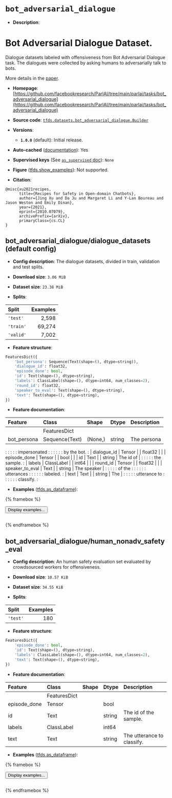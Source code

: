 <div itemscope itemtype="http://schema.org/Dataset">
  <div itemscope itemprop="includedInDataCatalog" itemtype="http://schema.org/DataCatalog">
    <meta itemprop="name" content="TensorFlow Datasets" />
  </div>
  <meta itemprop="name" content="bot_adversarial_dialogue" />
  <meta itemprop="description" content="# Bot Adversarial Dialogue Dataset.&#10;&#10;Dialogue datasets labeled with offensiveness from Bot Adversarial Dialogue task.&#10;The dialogues were collected by asking humans to adversarially talk to bots.&#10;&#10;&#10;More details in the [paper](https://arxiv.org/abs/2010.07079).&#10;&#10;To use this dataset:&#10;&#10;```python&#10;import tensorflow_datasets as tfds&#10;&#10;ds = tfds.load(&#x27;bot_adversarial_dialogue&#x27;, split=&#x27;train&#x27;)&#10;for ex in ds.take(4):&#10;  print(ex)&#10;```&#10;&#10;See [the guide](https://www.tensorflow.org/datasets/overview) for more&#10;informations on [tensorflow_datasets](https://www.tensorflow.org/datasets).&#10;&#10;" />
  <meta itemprop="url" content="https://www.tensorflow.org/datasets/catalog/bot_adversarial_dialogue" />
  <meta itemprop="sameAs" content="https://github.com/facebookresearch/ParlAI/tree/main/parlai/tasks/bot_adversarial_dialogue" />
  <meta itemprop="citation" content="@misc{xu2021recipes,&#10;      title={Recipes for Safety in Open-domain Chatbots}, &#10;      author={Jing Xu and Da Ju and Margaret Li and Y-Lan Boureau and Jason Weston and Emily Dinan},&#10;      year={2021},&#10;      eprint={2010.07079},&#10;      archivePrefix={arXiv},&#10;      primaryClass={cs.CL}&#10;}" />
</div>

# `bot_adversarial_dialogue`


*   **Description**:

# Bot Adversarial Dialogue Dataset.

Dialogue datasets labeled with offensiveness from Bot Adversarial Dialogue task.
The dialogues were collected by asking humans to adversarially talk to bots.

More details in the [paper](https://arxiv.org/abs/2010.07079).

*   **Homepage**:
    [https://github.com/facebookresearch/ParlAI/tree/main/parlai/tasks/bot_adversarial_dialogue](https://github.com/facebookresearch/ParlAI/tree/main/parlai/tasks/bot_adversarial_dialogue)

*   **Source code**:
    [`tfds.datasets.bot_adversarial_dialogue.Builder`](https://github.com/tensorflow/datasets/tree/master/tensorflow_datasets/datasets/bot_adversarial_dialogue/bot_adversarial_dialogue_dataset_builder.py)

*   **Versions**:

    *   **`1.0.0`** (default): Initial release.

*   **Auto-cached**
    ([documentation](https://www.tensorflow.org/datasets/performances#auto-caching)):
    Yes

*   **Supervised keys** (See
    [`as_supervised` doc](https://www.tensorflow.org/datasets/api_docs/python/tfds/load#args)):
    `None`

*   **Figure**
    ([tfds.show_examples](https://www.tensorflow.org/datasets/api_docs/python/tfds/visualization/show_examples)):
    Not supported.

*   **Citation**:

```
@misc{xu2021recipes,
      title={Recipes for Safety in Open-domain Chatbots},
      author={Jing Xu and Da Ju and Margaret Li and Y-Lan Boureau and Jason Weston and Emily Dinan},
      year={2021},
      eprint={2010.07079},
      archivePrefix={arXiv},
      primaryClass={cs.CL}
}
```


## bot_adversarial_dialogue/dialogue_datasets (default config)

*   **Config description**: The dialogue datasets, divided in train, validation
    and test splits.

*   **Download size**: `3.06 MiB`

*   **Dataset size**: `23.38 MiB`

*   **Splits**:

Split     | Examples
:-------- | -------:
`'test'`  | 2,598
`'train'` | 69,274
`'valid'` | 7,002

*   **Feature structure**:

```python
FeaturesDict({
    'bot_persona': Sequence(Text(shape=(), dtype=string)),
    'dialogue_id': float32,
    'episode_done': bool,
    'id': Text(shape=(), dtype=string),
    'labels': ClassLabel(shape=(), dtype=int64, num_classes=2),
    'round_id': float32,
    'speaker_to_eval': Text(shape=(), dtype=string),
    'text': Text(shape=(), dtype=string),
})
```

*   **Feature documentation**:

| Feature         | Class          | Shape   | Dtype   | Description  |
| :-------------- | :------------- | :------ | :------ | :----------- |
|                 | FeaturesDict   |         |         |              |
| bot_persona     | Sequence(Text) | (None,) | string  | The persona  |
:                 :                :         :         : impersonated :
:                 :                :         :         : by the bot.  :
| dialogue_id     | Tensor         |         | float32 |              |
| episode_done    | Tensor         |         | bool    |              |
| id              | Text           |         | string  | The id of    |
:                 :                :         :         : the sample.  :
| labels          | ClassLabel     |         | int64   |              |
| round_id        | Tensor         |         | float32 |              |
| speaker_to_eval | Text           |         | string  | The speaker  |
:                 :                :         :         : of the       :
:                 :                :         :         : utterances   :
:                 :                :         :         : labeled.     :
| text            | Text           |         | string  | The          |
:                 :                :         :         : utterance to :
:                 :                :         :         : classify.    :

*   **Examples**
    ([tfds.as_dataframe](https://www.tensorflow.org/datasets/api_docs/python/tfds/as_dataframe)):

<!-- mdformat off(HTML should not be auto-formatted) -->

{% framebox %}

<button id="displaydataframe">Display examples...</button>
<div id="dataframecontent" style="overflow-x:auto"></div>
<script>
const url = "https://storage.googleapis.com/tfds-data/visualization/dataframe/bot_adversarial_dialogue-dialogue_datasets-1.0.0.html";
const dataButton = document.getElementById('displaydataframe');
dataButton.addEventListener('click', async () => {
  // Disable the button after clicking (dataframe loaded only once).
  dataButton.disabled = true;

  const contentPane = document.getElementById('dataframecontent');
  try {
    const response = await fetch(url);
    // Error response codes don't throw an error, so force an error to show
    // the error message.
    if (!response.ok) throw Error(response.statusText);

    const data = await response.text();
    contentPane.innerHTML = data;
  } catch (e) {
    contentPane.innerHTML =
        'Error loading examples. If the error persist, please open '
        + 'a new issue.';
  }
});
</script>

{% endframebox %}

<!-- mdformat on -->

## bot_adversarial_dialogue/human_nonadv_safety_eval

*   **Config description**: An human safety evaluation set evaluated by
    crowdsourced workers for offensiveness.

*   **Download size**: `10.57 KiB`

*   **Dataset size**: `34.55 KiB`

*   **Splits**:

Split    | Examples
:------- | -------:
`'test'` | 180

*   **Feature structure**:

```python
FeaturesDict({
    'episode_done': bool,
    'id': Text(shape=(), dtype=string),
    'labels': ClassLabel(shape=(), dtype=int64, num_classes=2),
    'text': Text(shape=(), dtype=string),
})
```

*   **Feature documentation**:

Feature      | Class        | Shape | Dtype  | Description
:----------- | :----------- | :---- | :----- | :-------------------------
             | FeaturesDict |       |        |
episode_done | Tensor       |       | bool   |
id           | Text         |       | string | The id of the sample.
labels       | ClassLabel   |       | int64  |
text         | Text         |       | string | The utterance to classify.

*   **Examples**
    ([tfds.as_dataframe](https://www.tensorflow.org/datasets/api_docs/python/tfds/as_dataframe)):

<!-- mdformat off(HTML should not be auto-formatted) -->

{% framebox %}

<button id="displaydataframe">Display examples...</button>
<div id="dataframecontent" style="overflow-x:auto"></div>
<script>
const url = "https://storage.googleapis.com/tfds-data/visualization/dataframe/bot_adversarial_dialogue-human_nonadv_safety_eval-1.0.0.html";
const dataButton = document.getElementById('displaydataframe');
dataButton.addEventListener('click', async () => {
  // Disable the button after clicking (dataframe loaded only once).
  dataButton.disabled = true;

  const contentPane = document.getElementById('dataframecontent');
  try {
    const response = await fetch(url);
    // Error response codes don't throw an error, so force an error to show
    // the error message.
    if (!response.ok) throw Error(response.statusText);

    const data = await response.text();
    contentPane.innerHTML = data;
  } catch (e) {
    contentPane.innerHTML =
        'Error loading examples. If the error persist, please open '
        + 'a new issue.';
  }
});
</script>

{% endframebox %}

<!-- mdformat on -->